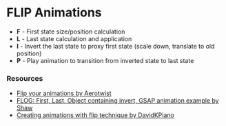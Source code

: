 # FLIP Animations
- **F** - First state size/position calculation
- **L** - Last state calculation and application
- **I** - Invert the last state to proxy first state (scale down, translate to old position)
- **P** - Play animation to transition from inverted state to last state

### Resources
- [Flip your animations by Aerotwist](https://aerotwist.com/blog/flip-your-animations/)
- [FLOG: First, Last, Object containing invert, GSAP animation example by Shaw](https://codepen.io/shshaw/pen/bZJvjK?editors=1010)
- [Creating animations with flip technique by DavidKPiano](http://www.creativebloq.com/features/create-animations-with-the-flip-technique)
